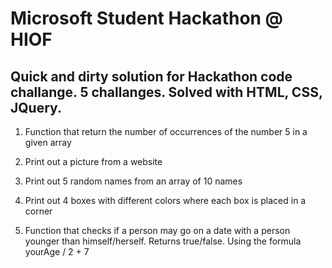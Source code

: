 # Microsoft Student Hackathon @ HIOF

## Quick and dirty solution for Hackathon code challange. 5 challanges. Solved with HTML, CSS, JQuery.


1. Function that return the number of occurrences of the number 5 in a given array

2. Print out a picture from a website

3. Print out 5 random names from an array of 10 names

4. Print out 4 boxes with different colors where each box is placed in a corner

5. Function that checks if a person may go on a date with a person younger than himself/herself. Returns true/false.
Using the formula yourAge / 2 + 7
